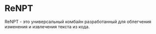 # ReNPT
ReNPT - это универсальный комбайн разработанный для облегчения изменения и извлечения текста из кода.
